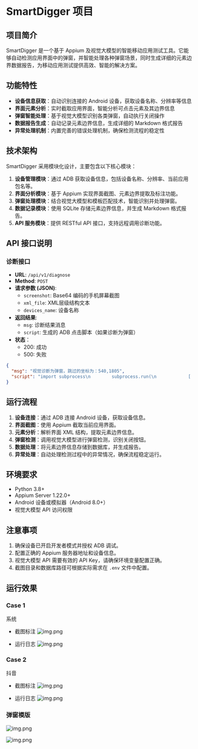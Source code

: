# SmartDigger 项目

## 项目简介

SmartDigger 是一个基于 Appium 及视觉大模型的智能移动应用测试工具。它能够自动检测应用界面中的弹窗，并智能处理各种弹窗场景，同时生成详细的元素边界数据报告，为移动应用测试提供高效、智能的解决方案。

## 功能特性

- **设备信息获取**：自动识别连接的 Android 设备，获取设备名称、分辨率等信息
- **界面元素分析**：实时截取应用界面，智能分析可点击元素及其边界信息
- **弹窗智能处理**：基于视觉大模型识别各类弹窗，自动执行关闭操作
- **数据报告生成**：自动记录元素边界信息，生成详细的 Markdown 格式报告
- **异常处理机制**：内置完善的错误处理机制，确保检测流程的稳定性

## 技术架构

SmartDigger 采用模块化设计，主要包含以下核心模块：

1. **设备管理模块**：通过 ADB 获取设备信息，包括设备名称、分辨率、当前应用包名等。
2. **界面分析模块**：基于 Appium 实现界面截图、元素边界提取及标注功能。
3. **弹窗处理模块**：结合视觉大模型和模板匹配技术，智能识别并处理弹窗。
4. **数据记录模块**：使用 SQLite 存储元素边界信息，并生成 Markdown 格式报告。
5. **API 服务模块**：提供 RESTful API 接口，支持远程调用诊断功能。

## API 接口说明

### 诊断接口

- **URL**: `/api/v1/diagnose`
- **Method**: `POST`
- **请求参数 (JSON)**:
    - `screenshot`: Base64 编码的手机屏幕截图
    - `xml_file`: XML层级结构文本
    - `devices_name`: 设备名称
- **返回结果**:
    - `msg`: 诊断结果消息
    - `script`: 生成的 ADB 点击脚本（如果诊断为弹窗）
- **状态**：
    - 200: 成功
    - 500: 失败

```json
{
  "msg": "视觉诊断为弹窗，跳过的坐标为：540,1805",
  "script": "import subprocess\n        subprocess.run(\n            ['adb', '-s', your_device_name, 'shell', 'input', 'tap', str(540), str(1805)],\n            check=True\n        )"
}
```

## 运行流程

1. **设备连接**：通过 ADB 连接 Android 设备，获取设备信息。
2. **界面截图**：使用 Appium 截取当前应用界面。
3. **元素分析**：解析界面 XML 结构，提取元素边界信息。
4. **弹窗检测**：调用视觉大模型进行弹窗检测，识别关闭按钮。
5. **数据处理**：将元素边界信息存储到数据库，并生成报告。
6. **异常处理**：自动处理检测过程中的异常情况，确保流程稳定运行。

## 环境要求

- Python 3.8+
- Appium Server 1.22.0+
- Android 设备或模拟器（Android 8.0+）
- 视觉大模型 API 访问权限

## 注意事项

1. 确保设备已开启开发者模式并授权 ADB 调试。
2. 配置正确的 Appium 服务器地址和设备信息。
3. 视觉大模型 API 需要有效的 API Key，请确保环境变量配置正确。
4. 截图目录和数据库路径可根据实际需求在 `.env` 文件中配置。

## 运行效果

### Case 1

系统

- 截图标注
  ![img.png](doc/case-1-img.png)

- 运行日志
  ![img.png](doc/case-1-log.png)

### Case 2

抖音

- 截图标注
  ![img.png](doc/case-2-img.png)

- 运行日志
  ![img.png](doc/case-2-log.png)

### 弹窗模版

![img.png](doc/template-1.jpeg)

![img.png](doc/template-2.png)
